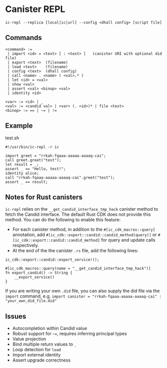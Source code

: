# Canister REPL

```
ic-repl --replica [local|ic|url] --config <dhall config> [script file]
```

## Commands

```
<command> := 
 | import <id> = <text> [ : <text> ]   (canister URI with optional did file)
 | export <text>  (filename)
 | load <text>    (filename)
 | config <text>  (dhall config)
 | call <name> . <name> ( <val>,* )
 | let <id> = <val>
 | show <val>
 | assert <val> <binop> <val>
 | identity <id>

<var> := <id> | _
<val> := <candid val> | <var> (. <id>)* | file <text>
<binop> := == | ~= | !=
```

## Example

test.sh
```
#!/usr/bin/ic-repl -r ic

import greet = "rrkah-fqaaa-aaaaa-aaaaq-cai";
call greet.greet("test");
let result = _;
assert _ == "Hello, test!";
identity alice;
call "rrkah-fqaaa-aaaaa-aaaaq-cai".greet("test");
assert _ == result;
```

## Notes for Rust canisters

`ic-repl` relies on the `__get_candid_interface_tmp_hack` canister method to fetch the Candid interface. The default
Rust CDK does not provide this method. You can do the following to enable this feature:

* For each canister method, in addition to the `#[ic_cdk_macros::query]` annotation, add `#[ic_cdk::export::candid::candid_method(query)]` or `#[ic_cdk::export::candid::candid_method]` for query and update calls respectively.
* At the end of the the canister `.rs` file, add the following lines:
```
ic_cdk::export::candid::export_service!();

#[ic_cdk_macros::query(name = "__get_candid_interface_tmp_hack")]
fn export_candid() -> String {
    __export_service()
}
```

If you are writing your own `.did` file, you can also supply the did file via the `import` command, e.g. `import canister = "rrkah-fqaaa-aaaaa-aaaaq-cai" : "your_own_did_file.did"`

## Issues

* Autocompletion within Candid value
* Robust support for `~=`, requires inferring principal types
* Value projection
* Bind multiple return values to `_`
* Loop detection for `load`
* Import external identity
* Assert upgrade correctness
